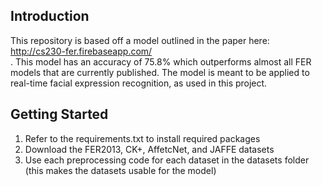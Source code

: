## Introduction
This repository is based off a model outlined in the paper here: http://cs230-fer.firebaseapp.com/ <br> . This model has an accuracy of 75.8% which outperforms almost all FER models that are currently published.
The model is meant to be applied to real-time facial expression recognition, as used in this project.

## Getting Started
1. Refer to the requirements.txt to install required packages
2. Download the FER2013, CK+, AffetcNet, and JAFFE datasets
3. Use each preprocessing code for each dataset in the datasets folder (this makes the datasets usable for the model)
